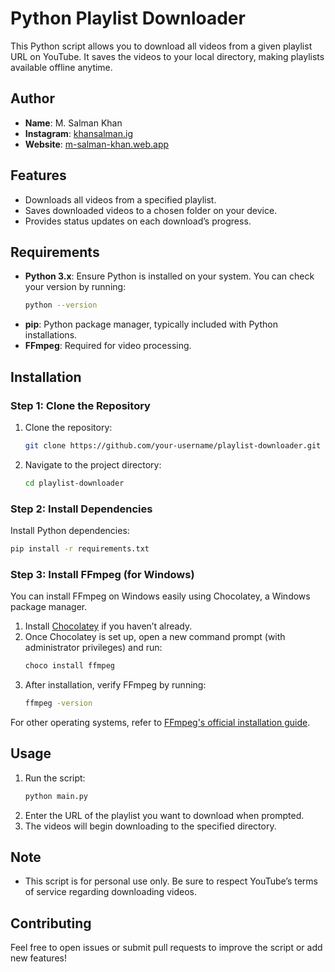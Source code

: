# Python Playlist Downloader

This Python script allows you to download all videos from a given playlist URL on YouTube. It saves the videos to your local directory, making playlists available offline anytime.

## Author

- **Name**: M. Salman Khan
- **Instagram**: [khansalman.ig](https://instagram.com/khansalman.ig)
- **Website**: [m-salman-khan.web.app](https://m-salman-khan.web.app)

## Features

- Downloads all videos from a specified playlist.
- Saves downloaded videos to a chosen folder on your device.
- Provides status updates on each download’s progress.

## Requirements

- **Python 3.x**: Ensure Python is installed on your system. You can check your version by running:
  ```bash
  python --version
  ```
- **pip**: Python package manager, typically included with Python installations.
- **FFmpeg**: Required for video processing.

## Installation

### Step 1: Clone the Repository

1. Clone the repository:
   ```bash
   git clone https://github.com/your-username/playlist-downloader.git
   ```
2. Navigate to the project directory:
   ```bash
   cd playlist-downloader
   ```

### Step 2: Install Dependencies

Install Python dependencies:
```bash
pip install -r requirements.txt
```

### Step 3: Install FFmpeg (for Windows)

You can install FFmpeg on Windows easily using Chocolatey, a Windows package manager.

1. Install [Chocolatey](https://chocolatey.org/install) if you haven’t already.
2. Once Chocolatey is set up, open a new command prompt (with administrator privileges) and run:
   ```bash
   choco install ffmpeg
   ```
3. After installation, verify FFmpeg by running:
   ```bash
   ffmpeg -version
   ```

For other operating systems, refer to [FFmpeg's official installation guide](https://ffmpeg.org/download.html).

## Usage

1. Run the script:
   ```bash
   python main.py
   ```
2. Enter the URL of the playlist you want to download when prompted.
3. The videos will begin downloading to the specified directory.

## Note

- This script is for personal use only. Be sure to respect YouTube’s terms of service regarding downloading videos.

## Contributing

Feel free to open issues or submit pull requests to improve the script or add new features!
